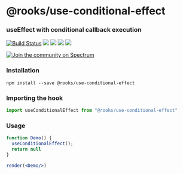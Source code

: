 # @rooks/use-conditional-effect

### useEffect with conditional callback execution 

[![Build Status](https://travis-ci.org/imbhargav5/rooks.svg?branch=master)](https://travis-ci.org/imbhargav5/rooks) ![](https://img.shields.io/npm/v/@rooks/use-conditional-effect/latest.svg) ![](https://img.shields.io/npm/l/@rooks/use-conditional-effect.svg) ![](https://img.shields.io/bundlephobia/min/@rooks/use-conditional-effect.svg) ![](https://img.shields.io/david/imbhargav5/rooks.svg?path=packages%2Fconditional-effect)

<a href="https://spectrum.chat/rooks"><img src="https://withspectrum.github.io/badge/badge.svg" alt="Join the community on Spectrum"/></a>

### Installation

```
npm install --save @rooks/use-conditional-effect
```

### Importing the hook

```javascript
import useConditionalEffect from "@rooks/use-conditional-effect"
```

### Usage

```jsx
function Demo() {
  useConditionalEffect();
  return null
}

render(<Demo/>)
```
